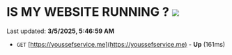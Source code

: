 # IS MY WEBSITE RUNNING ? [![](https://img.shields.io/static/v1?label=Sponsor&message=%E2%9D%A4&logo=GitHub&color=%23fe8e86)](https://github.com/sponsors/Youssef-Lehmam)

Last updated: **3/5/2025, 5:46:59 AM**

- `GET` [https://youssefservice.me](https://youssefservice.me) - **Up** (161ms)
